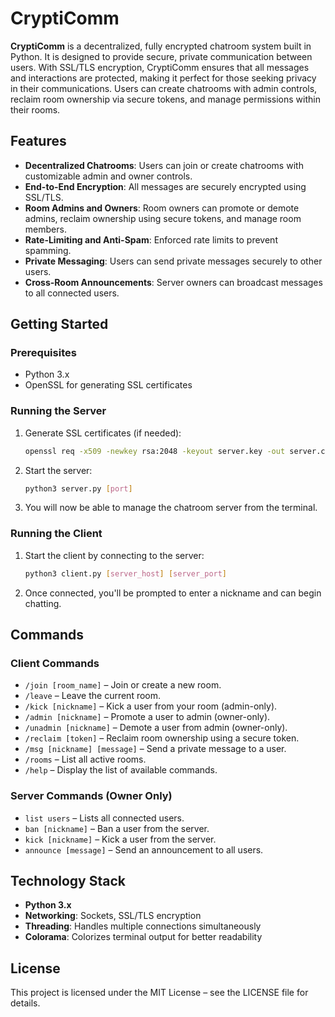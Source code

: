 # CryptiComm

**CryptiComm** is a decentralized, fully encrypted chatroom system built in Python. It is designed to provide secure, private communication between users. With SSL/TLS encryption, CryptiComm ensures that all messages and interactions are protected, making it perfect for those seeking privacy in their communications. Users can create chatrooms with admin controls, reclaim room ownership via secure tokens, and manage permissions within their rooms.

## Features

- **Decentralized Chatrooms**: Users can join or create chatrooms with customizable admin and owner controls.
- **End-to-End Encryption**: All messages are securely encrypted using SSL/TLS.
- **Room Admins and Owners**: Room owners can promote or demote admins, reclaim ownership using secure tokens, and manage room members.
- **Rate-Limiting and Anti-Spam**: Enforced rate limits to prevent spamming.
- **Private Messaging**: Users can send private messages securely to other users.
- **Cross-Room Announcements**: Server owners can broadcast messages to all connected users.

## Getting Started

### Prerequisites
- Python 3.x
- OpenSSL for generating SSL certificates

### Running the Server

1. Generate SSL certificates (if needed):
   ```bash
   openssl req -x509 -newkey rsa:2048 -keyout server.key -out server.crt -days 365 -nodes
   ```

2. Start the server:
   ```bash
   python3 server.py [port]
   ```

3. You will now be able to manage the chatroom server from the terminal.

### Running the Client

1. Start the client by connecting to the server:
   ```bash
   python3 client.py [server_host] [server_port]
   ```

2. Once connected, you'll be prompted to enter a nickname and can begin chatting.

## Commands

### Client Commands
- `/join [room_name]` – Join or create a new room.
- `/leave` – Leave the current room.
- `/kick [nickname]` – Kick a user from your room (admin-only).
- `/admin [nickname]` – Promote a user to admin (owner-only).
- `/unadmin [nickname]` – Demote a user from admin (owner-only).
- `/reclaim [token]` – Reclaim room ownership using a secure token.
- `/msg [nickname] [message]` – Send a private message to a user.
- `/rooms` – List all active rooms.
- `/help` – Display the list of available commands.

### Server Commands (Owner Only)
- `list users` – Lists all connected users.
- `ban [nickname]` – Ban a user from the server.
- `kick [nickname]` – Kick a user from the server.
- `announce [message]` – Send an announcement to all users.

## Technology Stack

- **Python 3.x**
- **Networking**: Sockets, SSL/TLS encryption
- **Threading**: Handles multiple connections simultaneously
- **Colorama**: Colorizes terminal output for better readability

## License

This project is licensed under the MIT License – see the LICENSE file for details.
